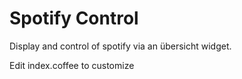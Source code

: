 # Spotify Control

Display and control of spotify via an übersicht widget.

Edit index.coffee to customize
